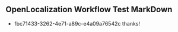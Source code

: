 ## OpenLocalization Workflow Test MarkDown

* fbc71433-3262-4e71-a89c-e4a09a76542c 
thanks!



<!--HONumber=Jan16_HO3-->
